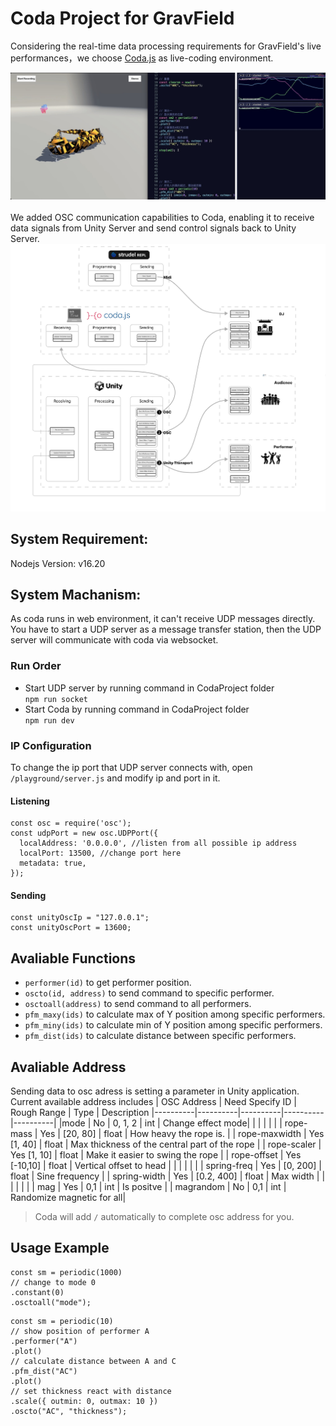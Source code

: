 # Coda Project for GravField
Considering the real-time data processing requirements for GravField's live performances，we choose [Coda.js](https://github.com/JulesFrancoise/coda) as live-coding environment.
<div>
<img src="Documentation~/screenshot.jpg" width="800" />
</div>
<br>
We added OSC communication capabilities to Coda, enabling it to receive data signals from Unity Server and send control signals back to Unity Server.
<div>
<img src="Documentation~/TechSpec.jpg" width="800" />
</div>

## System Requirement:
Nodejs Version: v16.20

## System Machanism:
As coda runs in web environment, it can't receive UDP messages directly. You have to start a UDP server as a message transfer station, then the UDP server will communicate with coda via websocket.

### Run Order
- Start UDP server by running command in CodaProject folder<br>
```npm run socket```
- Start Coda by running command in CodaProject folder<br>
```npm run dev```

### IP Configuration
To change the ip port that UDP server connects with, open ```/playground/server.js``` and modify ip and port in it.
#### Listening 
```
const osc = require('osc');
const udpPort = new osc.UDPPort({
  localAddress: '0.0.0.0', //listen from all possible ip address
  localPort: 13500, //change port here
  metadata: true,
});
```
#### Sending
```
const unityOscIp = "127.0.0.1";
const unityOscPort = 13600;
```

## Avaliable Functions
- ```performer(id)``` to get performer position. 
- ```oscto(id, address)``` to send command to specific performer.
- ```osctoall(address)``` to send command to all performers.
- ```pfm_maxy(ids)``` to calculate max of Y position among specific performers.
- ```pfm_miny(ids)``` to calculate min of Y position among specific performers.
- ```pfm_dist(ids)``` to calculate distance between specific performers.

## Avaliable Address
Sending data to osc adress is setting a parameter in Unity application. Current available address includes
| OSC Address | Need Specify ID | Rough Range | Type | Description
|----------|----------|----------|----------|----------|
|mode | No | 0, 1, 2 | int | Change effect mode|
|  |  |  |  | 
| rope-mass | Yes | [20, 80] | float | How heavy the rope is. | 
| rope-maxwidth | Yes	[1, 40] | float | Max thickness of the central part of the rope | 
| rope-scaler | Yes	[1, 10] | float | Make it easier to swing the rope | 
| rope-offset | Yes	[-10,10] | float | Vertical offset to head | 
|  |  |  |  | 
| spring-freq | Yes | [0, 200] | float | Sine frequency | 
| spring-width | Yes | [0.2, 400] | float | Max width | 
|  |  |  |  | 
| mag | Yes | 0,1 | int | Is positve | 
| magrandom | No	 | 0,1 | int | Randomize magnetic for all|

> Coda will add ```/``` automatically to complete osc address for you.

## Usage Example 

```
const sm = periodic(1000)
// change to mode 0
.constant(0)
.osctoall("mode");
```

```
const sm = periodic(10)
// show position of performer A
.performer("A")
.plot()
// calculate distance between A and C
.pfm_dist("AC")
.plot()
// set thickness react with distance
.scale({ outmin: 0, outmax: 10 })
.oscto("AC", "thickness");
```



